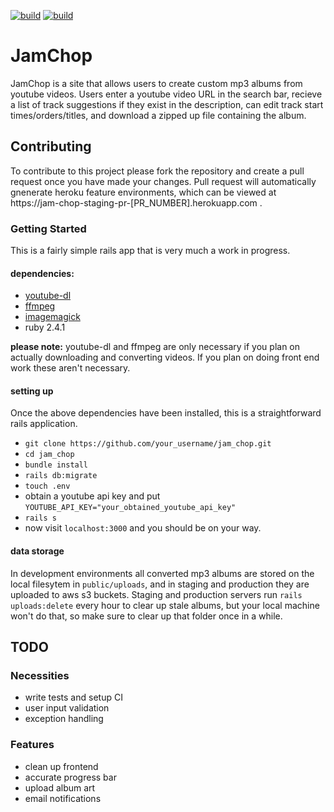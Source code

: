 [![build](https://circleci.com/gh/AGarrow/jam_chop/tree/master.svg?style=shield)](https://circleci.com/gh/AGarrow/jam_chop/tree/master)
[![build](https://s3.amazonaws.com/jam-chop-staging/status.svg)](https://circleci.com/gh/AGarrow/jam_chop/tree/master)

# JamChop

JamChop is a site that allows users to create custom mp3 albums from youtube videos. Users enter a youtube video URL in the search bar, recieve a list of track suggestions if they exist in the description, can edit track start times/orders/titles, and download a zipped up file containing the album.


## Contributing

To contribute to this project please fork the repository and create a pull request once you have made your changes. Pull request will automatically gnenerate heroku feature environments, which can be viewed at https://jam-chop-staging-pr-[PR_NUMBER].herokuapp.com .

### Getting Started

This is a fairly simple rails app that is very much a work in progress. 

#### dependencies:

* [youtube-dl](https://rg3.github.io/youtube-dl/download.html)
* [ffmpeg](https://www.ffmpeg.org/)
* [imagemagick](https://www.imagemagick.org/script/index.php)
* ruby 2.4.1

__please note:__ youtube-dl and ffmpeg are only necessary if you plan on actually downloading and converting videos. If you plan on doing front end work these aren't necessary.

#### setting up

Once the above dependencies have been installed, this is a straightforward rails application.
* `git clone https://github.com/your_username/jam_chop.git`
* `cd jam_chop`
* `bundle install`
* `rails db:migrate`
* `touch .env`
* obtain a youtube api key and put `YOUTUBE_API_KEY="your_obtained_youtube_api_key"`
* `rails s`
* now visit `localhost:3000` and you should be on your way.

#### data storage

In development environments all converted mp3 albums are stored on the local filesytem in `public/uploads`, and in staging and production they are uploaded to aws s3 buckets. Staging and production servers run `rails uploads:delete` every hour to clear up stale albums, but your local machine won't do that, so make sure to clear up that folder once in a while.

## TODO

### Necessities
* write tests and setup CI
* user input validation
* exception handling

### Features
* clean up frontend
* accurate progress bar
* upload album art
* email notifications
